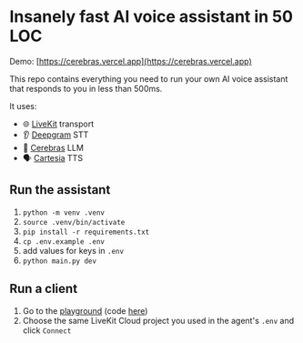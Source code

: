 # Insanely fast AI voice assistant in 50 LOC

Demo: [https://cerebras.vercel.app](https://cerebras.vercel.app)

This repo contains everything you need to run your own AI voice assistant that responds to you in less than 500ms.

It uses:
- 🌐 [LiveKit](https://github.com/livekit) transport
- 👂 [Deepgram](https://deepgram.com/) STT
- 🧠 [Cerebras](https://inference.cerebras.ai/) LLM
- 🗣️ [Cartesia](https://cartesia.ai/) TTS

## Run the assistant

1. `python -m venv .venv`
2. `source .venv/bin/activate`
3. `pip install -r requirements.txt`
4. `cp .env.example .env`
5. add values for keys in `.env`
6. `python main.py dev`

## Run a client

1. Go to the [playground](https://agents-playground.livekit.io/#cam=0&mic=1&video=0&audio=1&chat=0&theme_color=amber) (code [here](https://github.com/livekit/agents-playground))
2. Choose the same LiveKit Cloud project you used in the agent's `.env` and click `Connect`
